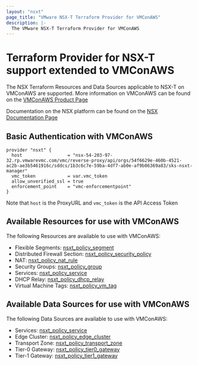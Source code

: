 ```yaml
---
layout: "nsxt"
page_title: "VMware NSX-T Terraform Provider for VMConAWS"
description: |-
  The VMware NSX-T Terraform Provider for VMConAWS
---
```


# Terraform Provider for NSX-T support extended to VMConAWS

The NSX Terraform Resources and Data Sources applicable to NSX-T on VMConAWS are supported. More information on VMConAWS can be found on the [VMConAWS Product Page](https://cloud.vmware.com/vmc-aws)

Documentation on the NSX platform can be found on the [NSX Documentation Page](https://docs.vmware.com/en/VMware-NSX-T/index.html)

## Basic Authentication with VMConAWS


```hcl
provider "nsxt" {
  host                 = "nsx-54-203-97-32.rp.vmwarevmc.com/vmc/reverse-proxy/api/orgs/54f6629e-460b-4521-ac2b-ae3b5461916c/sddcs/1b3c6c7e-59ba-4df7-ab0e-af9b06369a83/sks-nsxt-manager"
  vmc_token            = var.vmc_token
  allow_unverified_ssl = true
  enforcement_point    = "vmc-enforcementpoint"
}

```

Note that `host` is the ProxyURL and `vmc_token` is the API Access Token

## Available Resources for use with VMConAWS

The following Resources are available to use with VMConAWS:

* Flexible Segments: [nsxt_policy_segment](https://www.terraform.io/docs/providers/nsxt/r/policy_segment.html)
* Distributed Firewall Section: [nsxt_policy_security_policy](https://www.terraform.io/docs/providers/nsxt/r/policy_security_policy.html)
* NAT: [nsxt_policy_nat_rule](https://www.terraform.io/docs/providers/nsxt/r/policy_nat_rule.html)
* Security Groups: [nsxt_policy_group](https://www.terraform.io/docs/providers/nsxt/r/policy_group.html)
* Services: [nsxt_policy_service](https://www.terraform.io/docs/providers/nsxt/r/policy_service.html)
* DHCP Relay: [nsxt_policy_dhcp_relay](https://www.terraform.io/docs/providers/nsxt/r/policy_dhcp_relay.html)
* Virtual Machine Tags: [nsxt_policy_vm_tag](https://www.terraform.io/docs/providers/nsxt/r/policy_vm_tags.html)

## Available Data Sources for use with VMConAWS

The following Data Sources are available to use with VMConAWS:

* Services: [nsxt_policy_service](https://www.terraform.io/docs/providers/nsxt/d/policy_service.html)
* Edge Cluster: [nsxt_policy_edge_cluster](https://www.terraform.io/docs/providers/nsxt/d/policy_edge_cluster.html)
* Transport Zone: [nsxt_policy_transport_zone](https://www.terraform.io/docs/providers/nsxt/d/policy_transport_zone.html)
* Tier-0 Gateway: [nsxt_policy_tier0_gateway](https://www.terraform.io/docs/providers/nsxt/d/policy_tier0_gateway.html)
* Tier-1 Gateway: [nsxt_policy_tier1_gateway](https://www.terraform.io/docs/providers/nsxt/d/policy_tier1_gateway.html)
